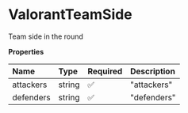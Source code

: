 # ValorantTeamSide

Team side in the round

**Properties**

| Name      | Type   | Required | Description |
| :-------- | :----- | :------- | :---------- |
| attackers | string | ✅       | "attackers" |
| defenders | string | ✅       | "defenders" |
